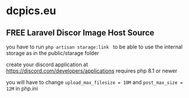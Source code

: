 # dcpics.eu
FREE Laravel Discor Image Host Source
---
you have to run `php artisan starage:link ` to be able to use the internal storage as in the public/starage folder

create your discord application at https://discord.com/developers/applications
requires php 8.1 or newer

you will have to change `upload_max_filesize = 10M` and `post_max_size = 12M` in php.ini
